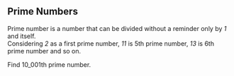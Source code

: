 ## Prime Numbers
Prime number is a number that can be divided without a reminder only by *1* and itself.  
Considering *2* as a first prime number, *11* is 5th prime number, *13* is 6th prime number and so on.

Find 10_001th prime number.
